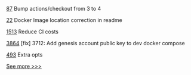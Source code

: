 
[87](https://github.com/hyperledger-labs/acapy-java-client/pull/87) Bump actions/checkout from 3 to 4

[22](https://github.com/hyperledger-labs/fabric-ansible-collection/pull/22) Docker Image location correction in readme

[1513](https://github.com/hyperledger/solang/pull/1513) Reduce CI costs

[3864](https://github.com/hyperledger/iroha/pull/3864) [fix] 3712: Add genesis account public key to dev docker compose

[493](https://github.com/hyperledger-labs/fabric-token-sdk/pull/493) Extra opts


[See more >>>](https://start-here.hyperledger.org/pull-requests)
